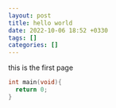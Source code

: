 ```yaml
---
layout: post
title: hello world
date: 2022-10-06 18:52 +0330
tags: []
categories: []
---
```

this is the first page
```cpp
int main(void){
  return 0;
}
```